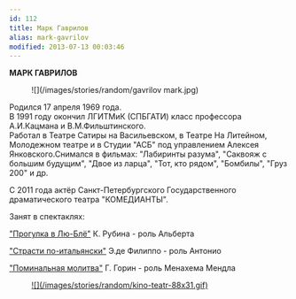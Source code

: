 ```yaml
---
id: 112
title: Марк Гаврилов
alias: mark-gavrilov
modified: 2013-07-13 00:03:46
---
```


**МАРК ГАВРИЛОВ**

<figure>
![](/images/stories/random/gavrilov mark.jpg)
</figure>

Родился 17 апреля 1969 года.<br>В 1991 году окончил ЛГИТМиК (СПБГАТИ) класс профессора А.И.Кацмана и В.М.Фильштинского. <br>Работал в Театре Сатиры на Васильевском, в Театре На Литейном, Молодежном театре и в Студии "АСБ" под управлением Алексея Янковского.Снимался в фильмах: "Лабиринты разума", "Саквояж с большим будущим", "Двое из ларца", "Тот, кто рядом", "Бомбилы", "Груз 200" и др.

С 2011 года актёр Санкт-Петербургского Государственного драматического театра "КОМЕДИАНТЫ".

Занят в спектаклях:

<a href="73-progulka-v-ly-blio.html">"Прогулка в Лю-Блё"</a> К. Рубина - роль Альберта

<a href="59-strasti-po-italianski.html">"Страсти по-итальянски"</a> Э.де Филиппо - роль Антонио

<a href="97-pominalnaia-molitva.html">"Поминальная молитва"</a> Г. Горин - роль Менахема Мендла

<figure><a href="http://www.kino-teatr.ru/teatr/acter/m/ros/5164/bio/">
![](/images/stories/random/kino-teatr-88x31.gif)
</a></figure>

